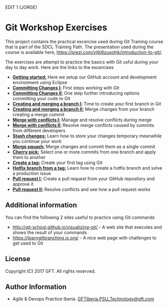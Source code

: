 EDIT 1 (JORGE)
# Git Workshop Exercises

This project contains the practical excercise used during Git Training course that is part of the SDCL Training Path. The presentation used during the course is available here, https://prezi.com/vjtb6zuxohjk/introduction-to-git/.

The exercises are attempt to practice the basics with Git usful during your day to day work. Here are the links to the excercises
* [__Getting started:__](00-getting-started/README.md) Here we setup our GitHub account and development environment using Eclipse
* [__Committing Changes I:__](01-committing-changes-i/README.md) First steps working with Git
* [__Committing Changes II:__](02-committing-changes-ii/README.md) One step further introducing options committing your code to Git
* [__Creating and merging a branch I:__](03-creating-and-merging-a-branch-i/README.md) Time to create your first branch in Git
* [__Creating and merging a branch II:__](04-creating-and-merging-a-branch-ii/README.md) Merge changes from your branch creating a merge commit
* [__Merge with conflicts I:__](05-merge-with-conflicts-i/README.md) Manage and resolve conflicts during merge
* [__Merge with conflicts II:__](06-merge-with-conflicts-ii/README.md) Resolve merge conflicts caused by commits from different developers
* [__Stash changes:__](07-stash-changes/README.md) Learn how to store your changes temporary meanwhile you continue your work
* [__Merge squash:__](08-merge-squash/README.md) Merge changes and commit them as a single commit
* [__Cherry pick:__](09-cherry-pick/README.md) Select one or more commits from one branch and apply them to another
* [__Create a tag:__](10-create-a-tag/README.md) Create your first tag using Git
* [__Hotfix branch from a tag:__](11-hotfix-branch-from-a-tag/README.md) Learn how to create a hotfix branch and solve a production issue
* [__Pull request I:__](12-pull-request-i/README.md) Create a pull request from your GitHub repository and approve it
* [__Pull request II:__](13-pull-request-ii/README.md) Resolve conflicts and see how a pull request works

## Additional information
You can find the following 2 sites useful to practice using Git commands
* http://git-school.github.io/visualizing-git/ - A web site that executes and shows the result of your commands
* https://learngitbranching.js.org/ - A nice web page with challenges to get used to Git

## License
Copyright (C) 2017 GFT. All rights reserved.

## Author Information
* Agile & Devops Practice Iberia. GFTIberia.PSU_Technology@gft.com
